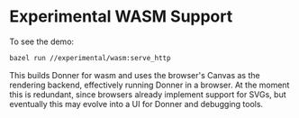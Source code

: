 # Experimental WASM Support

To see the demo:
```sh
bazel run //experimental/wasm:serve_http
```

This builds Donner for wasm and uses the browser's Canvas as the rendering backend, effectively running Donner in a browser. At the moment this is redundant, since browsers already implement support for SVGs, but eventually this may evolve into a UI for Donner and debugging tools.
